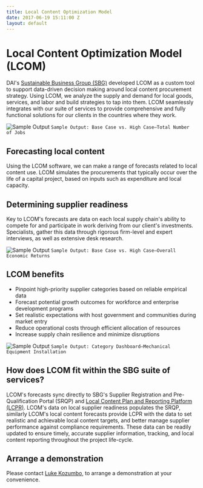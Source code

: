 ```yaml
---
title: Local Content Optimization Model
date: 2017-06-19 15:11:00 Z
layout: default
---
```


# Local Content Optimization Model (LCOM)

DAI's [Sustainable Business Group (SBG)](/our-work/solutions/sustainable-business) developed LCOM as a custom tool to support data-driven decision making around local content procurement strategy. Using LCOM, we analyze the supply and demand for local goods, services, and labor and build strategies to tap into them. LCOM seamlessly integrates with our suite of services to provide comprehensive and fully functional solutions for our clients in the countries where they work.

![Sample Output](/uploads/lcom-sample-jobs.jpg)
`Sample Output: Base Case vs. High Case—Total Number of Jobs`

## Forecasting local content

Using the LCOM software, we can make a range of forecasts related to local content use. LCOM simulates the procurements that typically occur over the life of a capital project, based on inputs such as expenditure and local capacity.

## Determining supplier readiness

Key to LCOM's forecasts are data on each local supply chain's ability to compete for and participate in work deriving from our client's investments.  Specialists, gather this data through rigorous firm-level and expert interviews, as well as extensive desk research.

![Sample Output](/uploads/lcom-sample-returns.jpg)
`Sample Output: Base Case vs. High Case—Overall Economic Returns`

## LCOM benefits

* Pinpoint high-priority supplier categories based on reliable empirical data 
* Forecast potential growth outcomes for workforce and enterprise development programs
* Set realistic expectations with host government and communities during market entry
* Reduce operational costs through efficient allocation of resources
* Increase supply chain resilience and minimize disruptions

![Sample Output](/uploads/lcom-sample-dashboard.jpg)
`Sample Output: Category Dashboard—Mechanical Equipment Installation`

## How does LCOM fit within the SBG suite of services?

LCOM's forecasts sync directly to SBG's Supplier Registration and Pre-Qualification Portal (SRQP) and [ Local Content Plan and Reporting Platform (LCPR)](/our-work/solutions/corporate/local-content-and-supply-chain-management). LCOM's data on local supplier readiness populates the SRQP, similarly LCOM's local content forecasts provide LCPR with the data to set realistic and achievable local content targets, and better manage supplier performance against compliance requirements. These data can be readily updated to ensure timely, accurate supplier information, tracking, and local content reporting throughout the project life-cycle.

## Arrange a demonstration

Please contact [Luke Kozumbo](mailto:Luke_Kozumbo@dai.com), to arrange a demonstration at your convenience.  

